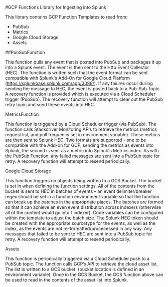 #GCP Functions Library for Ingesting into Splunk

This library contains GCP Function Templates to read from:
- PubSub
- Metrics
- Google Cloud Storage
- Assets

##PubSubFunction

This function pulls any event that is posted into PubSub and packages it up into a Splunk event. The event is then sent to the Http Event Collector (HEC). The function is written such that the event format can be sent compatible with Splunk's Add-On for Google Cloud Platform (https://splunkbase.splunk.com/app/3088/).
If any faiures occur during sending the message to HEC, the event is posted back to a Pub-Sub Topic. A recovery function is provided which is executed via a Cloud Scheduler trigger (PubSub). The recovery function will attempt to clear out the PubSub retry topic and send these events into HEC.

MetricsFunction

This function is triggered by a Cloud Scheduler trigger (via PubSub). The function calls Stackdriver Monitoring APIs to retrieve the metrics (metrics request list, and poll frequency set in environment variable). These metrics are then sent to Splunk HEC. Two formats are supported - one to be compatible with the Add-on for GCP, sending the metrics as events into Splunk, the second is sent as a metric into Splunk's Metrics index.
As with the PubSub Function, any failed messages are sent into a PubSub topic for retry. A recovery function will attempt to resend periodically.

Google Cloud Storage

This function triggers on objects being written to a GCS Bucket. The bucket is set in when defining the function settings. All of the contents from the bucket is sent to HEC in batches of events – an event delimiter/breaker regex should be set in a function environment variable so that the function can break up the batches in the appropriate places. The batches are formed so that it can achieve an even event distribution across indexers (otherwise all of the content would go into 1 indexer). Code variables can be configured within the template to adjust the batch size. The Splunk HEC token should be created with the appropriate sourcetype for the events, as well as the index, as the events are not re-formatted/procecessed in any way.
Any messages that failed to be sent to HEC are sent into a PubSub topic for retry. A recovery function will attempt to resend periodically.

Assets

This function is periodically triggered via a Cloud Scheduler push to a PubSub topic. The function calls GCP’s API to retrieve the cloud asset list. The list is written to a GCS bucket. (bucket location is defined in an environment variable).
Once in the GCS Bucket, the GCS function above can be used to read in the contents of the asset list into Splunk.



